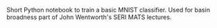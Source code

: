 Short Python notebook to train a basic MNIST classifier. Used for basin broadness part of John Wentworth's SERI MATS lectures.
